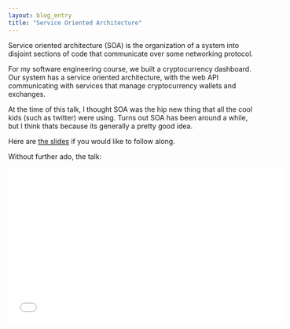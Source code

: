 ```yaml
---
layout: blog_entry
title: "Service Oriented Architecture"
---
```


Service oriented architecture (SOA) is the organization of a system into disjoint
sections of code that communicate over some networking protocol.

For my software engineering course, we built a cryptocurrency dashboard.
Our system has a service oriented architecture, with the web API communicating
with services that manage cryptocurrency wallets and exchanges.

At the time of this talk, I thought SOA was the hip new thing that all the cool
kids (such as twitter) were using. Turns out SOA has been around a while, but
I think thats because its generally a pretty good idea.

Here are [the slides](slides) if you would like to follow along.

Without further ado, the talk:


<iframe width="560" height="315" src="//www.youtube.com/embed/tHkxsu_w9ho"
frameborder="0" allowfullscreen></iframe>

[slides]: https://docs.google.com/presentation/d/1dRzgdvFk4D_iOuHRqMcOlz0QWOFavbHp_-M2cQ9mNYM/pub?start=false&loop=false&delayms=3000#slide=id.g27269182c_1150
